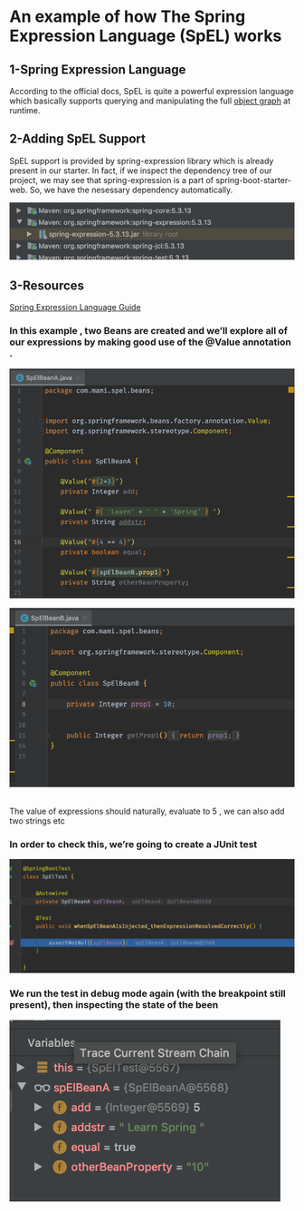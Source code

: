 # An example of how The Spring Expression Language (SpEL) works

## 1-Spring Expression Language 
According to the official docs, SpEL is quite a powerful expression language which basically supports querying and manipulating the full [object graph](https://en.wikipedia.org/wiki/Object_graph) at runtime.

## 2-Adding SpEL Support
SpEL support is provided by spring-expression library which is already present in our starter. In fact, if we inspect the dependency tree of our project, we may see that spring-expression is a part of spring-boot-starter-web. So, we have the nesessary dependency automatically.

![Picture](https://github.com/lalik77/spring-expession-language-example/blob/master/spel-dependency-springboot.jpg)


## 3-Resources
[Spring Expression Language Guide](https://www.baeldung.com/spring-expression-language)


### In this example , two Beans are created and we’ll explore all of our expressions by making good use of the @Value annotation .

![BeanA](https://github.com/lalik77/spring-expession-language-example/blob/master/Bean%20A.png)

![BeanB](https://github.com/lalik77/spring-expession-language-example/blob/master/Bean%20B.png)

<br/>
The value of expressions should naturally, evaluate to 5 ,  we can also add two strings etc 

### In order to check this, we’re going to create a JUnit test 
![Test](https://github.com/lalik77/spring-expession-language-example/blob/master/Test.png)

### We run the test in debug mode again (with the breakpoint still present), then inspecting the state of the been 

![Debug](https://github.com/lalik77/spring-expession-language-example/blob/master/Debug.png)

